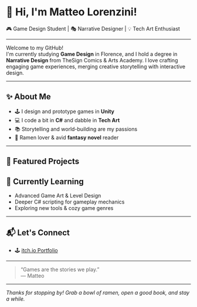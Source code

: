 # 👋 Hi, I'm Matteo Lorenzini!

🎮 Game Design Student | 🎭 Narrative Designer | 💡 Tech Art Enthusiast

---

Welcome to my GitHub!  
I'm currently studying **Game Design** in Florence, and I hold a degree in **Narrative Design** from TheSign Comics & Arts Academy. 
I love crafting engaging game experiences, merging creative storytelling with interactive design.

---

## ✨ About Me

- 🕹️ I design and prototype games in **Unity**
- 💻 I code a bit in **C#** and dabble in **Tech Art**
- 📚 Storytelling and world-building are my passions
- 🍜 Ramen lover & avid **fantasy novel** reader

---

## 🚀 Featured Projects


## 🌱 Currently Learning

- Advanced Game Art & Level Design  
- Deeper C# scripting for gameplay mechanics  
- Exploring new tools & cozy game genres

---

## 📬 Let's Connect

- 🕹️ [itch.io Portfolio](https://matteo-lorenzini.itch.io/)

---

> “Games are the stories we play.”  
> — Matteo

---

_Thanks for stopping by! Grab a bowl of ramen, open a good book, and stay a while._
